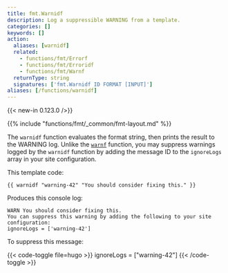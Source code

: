 ```yaml
---
title: fmt.Warnidf
description: Log a suppressible WARNING from a template.
categories: []
keywords: []
action:
  aliases: [warnidf]
  related:
    - functions/fmt/Errorf
    - functions/fmt/Erroridf
    - functions/fmt/Warnf
  returnType: string
  signatures: ['fmt.Warnidf ID FORMAT [INPUT]']
aliases: [/functions/warnidf]
---
```


{{< new-in 0.123.0 />}}

{{% include "functions/fmt/_common/fmt-layout.md" %}}

The `warnidf` function evaluates the format string, then prints the result to the WARNING log. Unlike the [`warnf`] function, you may suppress warnings logged by the `warnidf` function by adding the message ID to the `ignoreLogs` array in your site configuration.

This template code:

```go-html-template
{{ warnidf "warning-42" "You should consider fixing this." }}
```

Produces this console log:

```text
WARN You should consider fixing this.
You can suppress this warning by adding the following to your site configuration:
ignoreLogs = ['warning-42']
```

To suppress this message:

{{< code-toggle file=hugo >}}
ignoreLogs = ["warning-42"]
{{< /code-toggle >}}

[`warnf`]: /functions/fmt/warnf/
